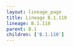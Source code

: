 ```yaml
---
layout: lineage_page
title: Lineage B.1.110
lineage: B.1.110
parent: B.1
children: ['B.1.110']
---
```

